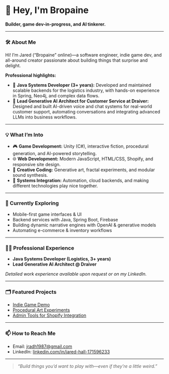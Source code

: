 # 👋 Hey, I'm Bropaine

**Builder, game dev-in-progress, and AI tinkerer.**

---

### 🛠️ About Me

Hi! I’m Jared (“Bropaine” online)—a software engineer, indie game dev, and all-around creator passionate about building things that surprise and delight.

**Professional highlights:**
- 🚚 **Java Systems Developer (3+ years):** Developed and maintained scalable backends for the logistics industry, with hands-on experience in Spring, Neo4j, and complex data flows.
- 🤖 **Lead Generative AI Architect for Customer Service at Draiver:** Designed and built AI-driven voice and chat systems for real-world customer support, automating conversations and integrating advanced LLMs into business workflows.

---

### 💡 What I’m Into

- 🎮 **Game Development:** Unity (C#), interactive fiction, procedural generation, and AI-powered storytelling.
- 🌐 **Web Development:** Modern JavaScript, HTML/CSS, Shopify, and responsive site design.
- 🎨 **Creative Coding:** Generative art, fractal experiments, and modular sound synthesis.
- 🧩 **Systems Integration:** Automation, cloud backends, and making different technologies play nice together.

---

### 🚀 Currently Exploring

- Mobile-first game interfaces & UI
- Backend services with Java, Spring Boot, Firebase
- Building dynamic narrative engines with OpenAI & generative models
- Automating e-commerce & inventory workflows

---

### 🧑‍💻 Professional Experience

- **Java Systems Developer (Logistics, 3+ years)**
- **Lead Generative AI Architect @ Draiver**

*Detailed work experience available upon request or on my LinkedIn.*

---

### 🗂️ Featured Projects

<!-- Replace these with actual repo links! -->
- [Indie Game Demo](#)
- [Procedural Art Experiments](#)
- [Admin Tools for Shopify Integration](https://github.com/Bropaine/RewindtheFindsAdminTools/tree/main)

---

### 📫 How to Reach Me

- Email: [jradh1987@gmail.com](mailto:jradh1987@gmail.com)  
- LinkedIn: [linkedin.com/in/jared-hall-171596233](https://www.linkedin.com/in/jared-hall-171596233/)

---

> _“Build things you’d want to play with—even if they’re a little weird.”_

<!---
Bropaine/Bropaine is a ✨ special ✨ repository because its `README.md` (this file) appears on your GitHub profile.
You can click the Preview link to take a look at your changes.
--->
